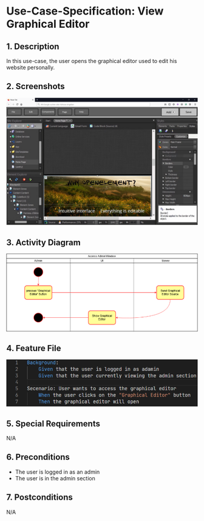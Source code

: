 # Use-Case-Specification: View Graphical Editor 
## 1. Description
In this use-case, the user opens the graphical editor used to edit his website personally.
## 2. Screenshots
![AdminWindow.png](https://github.com/IkindoWebEdit/ikindo-docs/blob/main/UC_GraphicalEditor.png)
## 3. Activity Diagram
![ActivityDiagram.png](https://github.com/IkindoWebEdit/ikindo-docs/blob/main/ActivityDiagram_ViewGraphicalEditor.png)
## 4. Feature File
![ActivityDiagram.png](https://github.com/IkindoWebEdit/ikindo-docs/blob/main/Narrative_GraphicalEditor.png)
## 5. Special Requirements
N/A
## 6. Preconditions
 - The user is logged in as an admin
 - The user is in the admin section
## 7. Postconditions
N/A